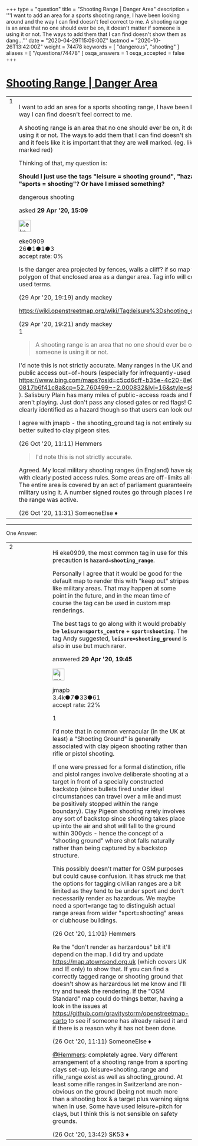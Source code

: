 +++
type = "question"
title = "Shooting Range | Danger Area"
description = '''I want to add an area for a sports shooting range, I have been looking around and the way I can find doesn&#x27;t feel correct to me.  A shooting range is an area that no one should ever be on, it doesn&#x27;t matter if someone is using it or not. The ways to add them that I can find doesn&#x27;t show them as dang...'''
date = "2020-04-29T15:09:00Z"
lastmod = "2020-10-26T13:42:00Z"
weight = 74478
keywords = [ "dangerous", "shooting" ]
aliases = [ "/questions/74478" ]
osqa_answers = 1
osqa_accepted = false
+++

<div class="headNormal">

# [Shooting Range | Danger Area](/questions/74478/shooting-range-danger-area)

</div>

<div id="main-body">

<div id="askform">

<table id="question-table" style="width:100%;">
<colgroup>
<col style="width: 50%" />
<col style="width: 50%" />
</colgroup>
<tbody>
<tr>
<td style="width: 30px; vertical-align: top"><div class="vote-buttons">
<span id="post-74478-upvote" class="ajax-command post-vote up" rel="nofollow" title="I like this post (click again to cancel)"> </span>
<div id="post-74478-score" class="post-score" title="current number of votes">
1
</div>
<span id="post-74478-downvote" class="ajax-command post-vote down" rel="nofollow" title="I dont like this post (click again to cancel)"> </span> <span id="favorite-mark" class="ajax-command favorite-mark" rel="nofollow" title="mark/unmark this question as favorite (click again to cancel)"> </span>
<div id="favorite-count" class="favorite-count">
&#10;</div>
</div></td>
<td><div id="item-right">
<div class="question-body">
<p>I want to add an area for a sports shooting range, I have been looking around and the way I can find doesn't feel correct to me.</p>
<p>A shooting range is an area that no one should ever be on, it doesn't matter if someone is using it or not. The ways to add them that I can find doesn't show them as dangerous and it feels like it is important that they are well marked. (eg. like military areas that are marked red)</p>
<p>Thinking of that, my question is:</p>
<p><strong>Should I just use the tags "leisure = shooting ground", "hazard = gunfire" and "sports = shooting"? Or have I missed something?</strong></p>
</div>
<div id="question-tags" class="tags-container tags">
<span class="post-tag tag-link-dangerous" rel="tag" title="see questions tagged &#39;dangerous&#39;">dangerous</span> <span class="post-tag tag-link-shooting" rel="tag" title="see questions tagged &#39;shooting&#39;">shooting</span>
</div>
<div id="question-controls" class="post-controls">
&#10;</div>
<div class="post-update-info-container">
<div class="post-update-info post-update-info-user">
<p>asked <strong>29 Apr '20, 15:09</strong></p>
<img src="https://secure.gravatar.com/avatar/f2bbc9e34ecb6b9d5780a9edb586371c?s=32&amp;d=identicon&amp;r=g" class="gravatar" width="32" height="32" alt="eke0909&#39;s gravatar image" />
<p><span>eke0909</span><br />
<span class="score" title="26 reputation points">26</span><span title="1 badges"><span class="badge1">●</span><span class="badgecount">1</span></span><span title="1 badges"><span class="silver">●</span><span class="badgecount">1</span></span><span title="3 badges"><span class="bronze">●</span><span class="badgecount">3</span></span><br />
<span class="accept_rate" title="Rate of the user&#39;s accepted answers">accept rate:</span> <span title="eke0909 has no accepted answers">0%</span></p>
</div>
</div>
<div id="comments-container-74478" class="comments-container">
<span id="74482"></span>
<div id="comment-74482" class="comment">
<div id="post-74482-score" class="comment-score">
&#10;</div>
<div class="comment-text">
<p>Is the danger area projected by fences, walls a cliff? if so map the barrier. Maybe draw a polygon of that enclosed area as a danger area. Tag info will come up with commonly used terms.</p>
</div>
<div id="comment-74482-info" class="comment-info">
<span class="comment-age">(29 Apr '20, 19:19)</span> <span class="comment-user userinfo">andy mackey</span>
</div>
</div>
<span id="74483"></span>
<div id="comment-74483" class="comment">
<div id="post-74483-score" class="comment-score">
&#10;</div>
<div class="comment-text">
<p><a href="https://wiki.openstreetmap.org/wiki/Tag:leisure%3Dshooting_ground">https://wiki.openstreetmap.org/wiki/Tag:leisure%3Dshooting_ground</a></p>
</div>
<div id="comment-74483-info" class="comment-info">
<span class="comment-age">(29 Apr '20, 19:21)</span> <span class="comment-user userinfo">andy mackey</span>
</div>
</div>
<span id="77244"></span>
<div id="comment-77244" class="comment">
<div id="post-77244-score" class="comment-score">
1
</div>
<div class="comment-text">
<blockquote>
<p>A shooting range is an area that no one should ever be on, it doesn't matter if someone is using it or not.</p>
</blockquote>
<p>I'd note this is not strictly accurate. Many ranges in the UK and abroad have footpaths or public access out-of-hours (especially for infrequently-used or mothballed ranges e.g: <a href="https://www.bing.com/maps?osid=c5cd6cff-b35e-4c20-8e06-0817b6f41c8a&amp;cp=52.760499~-2.000832&amp;lvl=16&amp;style=s&amp;v=2&amp;sV=2&amp;form=S00027">https://www.bing.com/maps?osid=c5cd6cff-b35e-4c20-8e06-0817b6f41c8a&amp;cp=52.760499~-2.000832&amp;lvl=16&amp;style=s&amp;v=2&amp;sV=2&amp;form=S00027</a> ). Salisbury Plain has many miles of public-access roads and footpaths when the Army aren't playing. Just don't pass any closed gates or red flags! Certainly it should be clearly identified as a hazard though so that users can look out for warning signs.</p>
<p>I agree with jmapb - the shooting_ground tag is not entirely suitable for ranges and it better suited to clay pigeon sites.</p>
</div>
<div id="comment-77244-info" class="comment-info">
<span class="comment-age">(26 Oct '20, 11:11)</span> <span class="comment-user userinfo">Hemmers</span>
</div>
</div>
<span id="77246"></span>
<div id="comment-77246" class="comment">
<div id="post-77246-score" class="comment-score">
&#10;</div>
<div class="comment-text">
<blockquote>
<p>I'd note this is not strictly accurate.</p>
</blockquote>
<p>Agreed. My local military shooting ranges (in England) have signed routes through them, with clearly posted access rules. Some areas are off-limits all of the time, most are not. The entire area is covered by an act of parliament guaranteeing public access when the military using it. A number signed routes go through places I <em>really wouldn't want to be</em> if the range was active.</p>
</div>
<div id="comment-77246-info" class="comment-info">
<span class="comment-age">(26 Oct '20, 11:31)</span> <span class="comment-user userinfo">SomeoneElse ♦</span>
</div>
</div>
</div>
<div id="comment-tools-74478" class="comment-tools">
&#10;</div>
<div class="clear">
&#10;</div>
<div id="comment-74478-form-container" class="comment-form-container">
&#10;</div>
<div class="clear">
&#10;</div>
</div></td>
</tr>
</tbody>
</table>

------------------------------------------------------------------------

<div class="tabBar">

<span id="sort-top"></span>

<div class="headQuestions">

One Answer:

</div>

</div>

<span id="74485"></span>

<div id="answer-container-74485" class="answer">

<table style="width:100%;">
<colgroup>
<col style="width: 50%" />
<col style="width: 50%" />
</colgroup>
<tbody>
<tr>
<td style="width: 30px; vertical-align: top"><div class="vote-buttons">
<span id="post-74485-upvote" class="ajax-command post-vote up" rel="nofollow" title="I like this post (click again to cancel)"> </span>
<div id="post-74485-score" class="post-score" title="current number of votes">
2
</div>
<span id="post-74485-downvote" class="ajax-command post-vote down" rel="nofollow" title="I dont like this post (click again to cancel)"> </span>
</div></td>
<td><div class="item-right">
<div class="answer-body">
<p>Hi eke0909, the most common tag in use for this precaution is <strong><code>hazard=shooting_range</code></strong>.</p>
<p>Personally I agree that it would be good for the default map to render this with "keep out" stripes like military areas. That may happen at some point in the future, and in the mean time of course the tag can be used in custom map renderings.</p>
<p>The best tags to go along with it would probably be <strong><code>leisure=sports_centre</code></strong> + <strong><code>sport=shooting</code></strong>. The tag Andy suggested, <strong><code>leisure=shooting_ground</code></strong> is also in use but much rarer.</p>
</div>
<div class="answer-controls post-controls">
&#10;</div>
<div class="post-update-info-container">
<div class="post-update-info post-update-info-user">
<p>answered <strong>29 Apr '20, 19:45</strong></p>
<img src="https://secure.gravatar.com/avatar/977d95e2184a885d9a01fb3297225872?s=32&amp;d=identicon&amp;r=g" class="gravatar" width="32" height="32" alt="jmapb&#39;s gravatar image" />
<p><span>jmapb</span><br />
<span class="score" title="3387 reputation points"><span>3.4k</span></span><span title="7 badges"><span class="badge1">●</span><span class="badgecount">7</span></span><span title="33 badges"><span class="silver">●</span><span class="badgecount">33</span></span><span title="61 badges"><span class="bronze">●</span><span class="badgecount">61</span></span><br />
<span class="accept_rate" title="Rate of the user&#39;s accepted answers">accept rate:</span> <span title="jmapb has 22 accepted answers">22%</span></p>
</div>
</div>
<div id="comments-container-74485" class="comments-container">
<span id="77241"></span>
<div id="comment-77241" class="comment">
<div id="post-77241-score" class="comment-score">
1
</div>
<div class="comment-text">
<p>I'd note that in common vernacular (in the UK at least) a "Shooting Ground" is generally associated with clay pigeon shooting rather than rifle or pistol shooting.</p>
<p>If one were pressed for a formal distinction, rifle and pistol ranges involve deliberate shooting at a target in front of a specially constructed backstop (since bullets fired under ideal circumstances can travel over a mile and must be positively stopped within the range boundary). Clay Pigeon shooting rarely involves any sort of backstop since shooting takes place up into the air and shot will fall to the ground within 300yds - hence the concept of a "shooting ground" where shot falls naturally rather than being captured by a backstop structure.</p>
<p>This possibly doesn't matter for OSM purposes but could cause confusion. It has struck me that the options for tagging civilian ranges are a bit limited as they tend to be under sport and don't necessarily render as hazardous. We maybe need a sport=range tag to distinguish actual range areas from wider "sport=shooting" areas or clubhouse buildings.</p>
</div>
<div id="comment-77241-info" class="comment-info">
<span class="comment-age">(26 Oct '20, 11:01)</span> <span class="comment-user userinfo">Hemmers</span>
</div>
</div>
<span id="77243"></span>
<div id="comment-77243" class="comment">
<div id="post-77243-score" class="comment-score">
&#10;</div>
<div class="comment-text">
<p>Re the "don't render as harzardous" bit it'll depend on the map. I did try and update <a href="https://map.atownsend.org.uk">https://map.atownsend.org.uk</a> (which covers UK and IE only) to show that. If you can find a correctly tagged range or shooting ground that doesn't show as harzardous let me know and I'll try and tweak the rendering. If the "OSM Standard" map could do things better, having a look in the issues at <a href="https://github.com/gravitystorm/openstreetmap-carto">https://github.com/gravitystorm/openstreetmap-carto</a> to see if someone has already raised it and if there is a reason why it has not been done.</p>
</div>
<div id="comment-77243-info" class="comment-info">
<span class="comment-age">(26 Oct '20, 11:11)</span> <span class="comment-user userinfo">SomeoneElse ♦</span>
</div>
</div>
<span id="77248"></span>
<div id="comment-77248" class="comment">
<div id="post-77248-score" class="comment-score">
&#10;</div>
<div class="comment-text">
<p><a href="https://help.openstreetmap.org/users/19184/hemmers">@Hemmers</a>: completely agree. Very different arrangement of a shooting range from a sporting clays set-up. leisure=shooting_range and rifle_range exist as well as shooting_ground. At least some rifle ranges in Switzerland are non-obvious on the ground (being not much more than a shooting box &amp; a target plus warning signs when in use. Some have used leisure=pitch for clays, but I think this is not sensible on safety grounds.</p>
</div>
<div id="comment-77248-info" class="comment-info">
<span class="comment-age">(26 Oct '20, 13:42)</span> <span class="comment-user userinfo">SK53 ♦</span>
</div>
</div>
</div>
<div id="comment-tools-74485" class="comment-tools">
&#10;</div>
<div class="clear">
&#10;</div>
<div id="comment-74485-form-container" class="comment-form-container">
&#10;</div>
<div class="clear">
&#10;</div>
</div></td>
</tr>
</tbody>
</table>

</div>

<div class="paginator-container-left">

</div>

</div>

</div>

